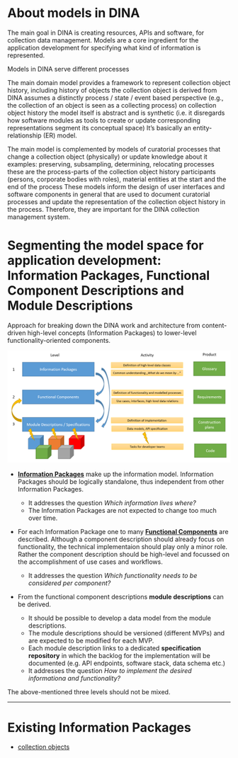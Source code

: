 # About models in DINA

The main goal in DINA is creating resources, APIs and software, for collection data management. Models are a core ingredient for the application development for specifying what kind of information is represented. 

Models in DINA serve different processes

The main domain model provides a framework to represent collection object history, including history of objects the collection object is derived from
DINA assumes a distinctly process / state / event based perspective (e.g., the collection of an object is seen as a collecting process) on collection object history
the model itself is abstract and is synthetic (i.e. it disregards how software modules as tools to create or update corresponding representations segment its conceptual space)
It’s basically an entity-relationship (ER) model.

The main model is complemented by models of curatorial processes that change a collection object (physically) or update knowledge about it
examples: preserving, subsampling, determining, relocating processes
these are the process-parts of the collection object history
participants (persons, corporate bodies with roles), material entities at the start and the end of the process
These models inform the design of user interfaces and software components in general that are used to document curatorial processes and update the representation of the collection object history in the process. Therefore, they are important for the DINA collection management system.

# Segmenting the model space for application development: Information Packages, Functional Component Descriptions and Module Descriptions

Approach for breaking down the DINA work and architecture from content-driven high-level concepts (Information Packages) to lower-level functionality-oriented components.

![Three levels of the DINA modelling process](./Modelling-Levels.PNG)

* __[Information Packages](information_packages/)__ make up the information model. Information Packages should be logically standalone, thus independent from other Information Packages.  
  * It addresses the question _Which information lives where?_ 
  * The Information Packages are not expected to change too much over time.

* For each Information Package one to many __[Functional Components](component_descriptions/)__ are described. Although a component description should already focus on functionality, the technical implementaion should play only a minor role. Rather the component description should be high-level and focussed on the accomplishment of use cases and workflows. 
  * It addresses the question _Which functionality needs to be considered per component?_
  
* From the functional component descriptions __module descriptions__ can be derived. 
  * It should be possible to develop a data model from the module descriptions. 
  * The module descriptions should be versioned (different MVPs) and are expected to be modified for each MVP.
  * Each module description links to a dedicated __specification repository__ in which the backlog for the implementation will be documented (e.g. API endpoints, software stack, data schema etc.)
  * It addresses the question _How to implement the desired informationa and functionality?_


The above-mentioned three levels should not be mixed.

<hr/>

# Existing Information Packages

* [collection objects](information_packages/collection_objects.md)


